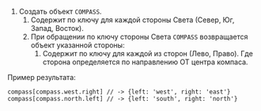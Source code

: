 1. Создать объект `COMPASS`.
   1. Содержит по ключу для каждой стороны Света (Север, Юг, Запад, Восток).
   2. При обращении по ключу стороны Света `COMPASS` возвращается объект указанной стороны:
      1. Содержит по ключу для каждой из сторон (Лево, Право). Где сторона определяется по направлению ОТ центра компаса.

Пример результата:
```
compass[compass.west.right] // -> {left: 'west', right: 'east'}
compass[compass.north.left] // -> {left: 'south', right: 'north'}
```